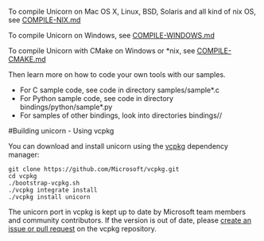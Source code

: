 To compile Unicorn on Mac OS X, Linux, BSD, Solaris and all kind of nix OS,
see [COMPILE-NIX.md](COMPILE-NIX.md)

To compile Unicorn on Windows, see [COMPILE-WINDOWS.md](COMPILE-WINDOWS.md)

To compile Unicorn with CMake on Windows or *nix, see
[COMPILE-CMAKE.md](COMPILE-CMAKE.md)

Then learn more on how to code your own tools with our samples.

 - For C sample code, see code in directory samples/sample*.c
 - For Python sample code, see code in directory bindings/python/sample*.py
 - For samples of other bindings, look into directories bindings/<language>/

#Building unicorn - Using vcpkg

You can download and install unicorn using the [vcpkg](https://github.com/Microsoft/vcpkg) dependency manager:

    git clone https://github.com/Microsoft/vcpkg.git
    cd vcpkg
    ./bootstrap-vcpkg.sh
    ./vcpkg integrate install
    ./vcpkg install unicorn

The unicorn port in vcpkg is kept up to date by Microsoft team members and community contributors. If the version is out of date, please [create an issue or pull request](https://github.com/Microsoft/vcpkg) on the vcpkg repository.